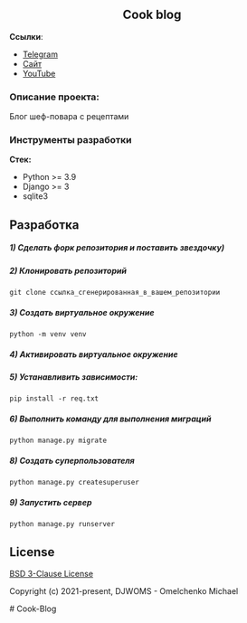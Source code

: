 <h2 align="center">Cook blog</h2>


**Ссылки**:
- [Telegram](https://t.me/trueDjangoChannel)
- [Сайт](https://djangochannel.com)
- [YouTube](https://www.youtube.com/channel/UC_hPYclmFCIENpMUHpPY8FQ?view_as=subscriber)

### Описание проекта:
Блог шеф-повара с рецептами


### Инструменты разработки

**Стек:**
- Python >= 3.9
- Django >= 3
- sqlite3

## Разработка

##### 1) Сделать форк репозитория и поставить звездочку)

##### 2) Клонировать репозиторий

    git clone ссылка_сгенерированная_в_вашем_репозитории

##### 3) Создать виртуальное окружение

    python -m venv venv
    
##### 4) Активировать виртуальное окружение

##### 5) Устанавливить зависимости:

    pip install -r req.txt

##### 6) Выполнить команду для выполнения миграций

    python manage.py migrate
    
##### 8) Создать суперпользователя

    python manage.py createsuperuser
    
##### 9) Запустить сервер

    python manage.py runserver

## License

[BSD 3-Clause License](https://opensource.org/licenses/BSD-3-Clause)

Copyright (c) 2021-present, DJWOMS - Omelchenko Michael



#   C o o k - B l o g  
 